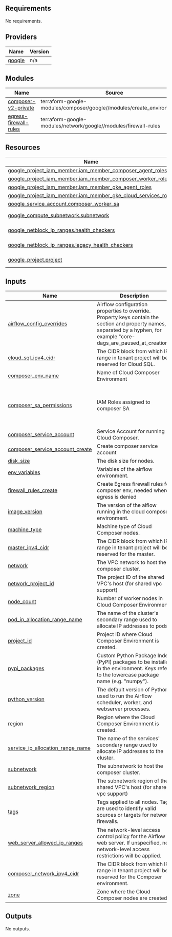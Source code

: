 <!-- BEGIN_TF_DOCS -->
## Requirements

No requirements.

## Providers

| Name | Version |
|------|---------|
| <a name="provider_google"></a> [google](#provider\_google) | n/a |

## Modules

| Name | Source | Version |
|------|--------|---------|
| <a name="module_composer-v2-private"></a> [composer-v2-private](#module\_composer-v2-private) | terraform-google-modules/composer/google//modules/create_environment_v2 | >=3.2.0 |
| <a name="module_egress-firewall-rules"></a> [egress-firewall-rules](#module\_egress-firewall-rules) | terraform-google-modules/network/google//modules/firewall-rules | n/a |

## Resources

| Name | Type |
|------|------|
| [google_project_iam_member.iam_member_composer_agent_roles](https://registry.terraform.io/providers/hashicorp/google/latest/docs/resources/project_iam_member) | resource |
| [google_project_iam_member.iam_member_composer_worker_roles](https://registry.terraform.io/providers/hashicorp/google/latest/docs/resources/project_iam_member) | resource |
| [google_project_iam_member.iam_member_gke_agent_roles](https://registry.terraform.io/providers/hashicorp/google/latest/docs/resources/project_iam_member) | resource |
| [google_project_iam_member.iam_member_gke_cloud_services_roles](https://registry.terraform.io/providers/hashicorp/google/latest/docs/resources/project_iam_member) | resource |
| [google_service_account.composer_worker_sa](https://registry.terraform.io/providers/hashicorp/google/latest/docs/resources/service_account) | resource |
| [google_compute_subnetwork.subnetwork](https://registry.terraform.io/providers/hashicorp/google/latest/docs/data-sources/compute_subnetwork) | data source |
| [google_netblock_ip_ranges.health_checkers](https://registry.terraform.io/providers/hashicorp/google/latest/docs/data-sources/netblock_ip_ranges) | data source |
| [google_netblock_ip_ranges.legacy_health_checkers](https://registry.terraform.io/providers/hashicorp/google/latest/docs/data-sources/netblock_ip_ranges) | data source |
| [google_project.project](https://registry.terraform.io/providers/hashicorp/google/latest/docs/data-sources/project) | data source |

## Inputs

| Name | Description | Type | Default | Required |
|------|-------------|------|---------|:--------:|
| <a name="input_airflow_config_overrides"></a> [airflow\_config\_overrides](#input\_airflow\_config\_overrides) | Airflow configuration properties to override. Property keys contain the section and property names, separated by a hyphen, for example "core-dags\_are\_paused\_at\_creation". | `map(string)` | `{}` | no |
| <a name="input_cloud_sql_ipv4_cidr"></a> [cloud\_sql\_ipv4\_cidr](#input\_cloud\_sql\_ipv4\_cidr) | The CIDR block from which IP range in tenant project will be reserved for Cloud SQL. | `string` | `null` | no |
| <a name="input_composer_env_name"></a> [composer\_env\_name](#input\_composer\_env\_name) | Name of Cloud Composer Environment | `string` | n/a | yes |
| <a name="input_composer_sa_permissions"></a> [composer\_sa\_permissions](#input\_composer\_sa\_permissions) | IAM Roles assigned to composer SA | `list(string)` | <pre>[<br>  "roles/composer.worker",<br>  "roles/iam.serviceAccountUser",<br>  "roles/logging.logWriter"<br>]</pre> | no |
| <a name="input_composer_service_account"></a> [composer\_service\_account](#input\_composer\_service\_account) | Service Account for running Cloud Composer. | `string` | `null` | no |
| <a name="input_composer_service_account_create"></a> [composer\_service\_account\_create](#input\_composer\_service\_account\_create) | Create composer service account | `bool` | `true` | no |
| <a name="input_disk_size"></a> [disk\_size](#input\_disk\_size) | The disk size for nodes. | `string` | `"100"` | no |
| <a name="input_env_variables"></a> [env\_variables](#input\_env\_variables) | Variables of the airflow environment. | `map(string)` | `{}` | no |
| <a name="input_firewall_rules_create"></a> [firewall\_rules\_create](#input\_firewall\_rules\_create) | Create Egress firewall rules for composer env, needed where egress is denied | `bool` | `true` | no |
| <a name="input_image_version"></a> [image\_version](#input\_image\_version) | The version of the aiflow running in the cloud composer environment. | `string` | `null` | no |
| <a name="input_machine_type"></a> [machine\_type](#input\_machine\_type) | Machine type of Cloud Composer nodes. | `string` | `"n1-standard-8"` | no |
| <a name="input_master_ipv4_cidr"></a> [master\_ipv4\_cidr](#input\_master\_ipv4\_cidr) | The CIDR block from which IP range in tenant project will be reserved for the master. | `string` | `null` | no |
| <a name="input_network"></a> [network](#input\_network) | The VPC network to host the composer cluster. | `string` | n/a | yes |
| <a name="input_network_project_id"></a> [network\_project\_id](#input\_network\_project\_id) | The project ID of the shared VPC's host (for shared vpc support) | `string` | n/a | yes |
| <a name="input_node_count"></a> [node\_count](#input\_node\_count) | Number of worker nodes in Cloud Composer Environment. | `number` | `3` | no |
| <a name="input_pod_ip_allocation_range_name"></a> [pod\_ip\_allocation\_range\_name](#input\_pod\_ip\_allocation\_range\_name) | The name of the cluster's secondary range used to allocate IP addresses to pods. | `string` | `null` | no |
| <a name="input_project_id"></a> [project\_id](#input\_project\_id) | Project ID where Cloud Composer Environment is created. | `string` | n/a | yes |
| <a name="input_pypi_packages"></a> [pypi\_packages](#input\_pypi\_packages) | Custom Python Package Index (PyPI) packages to be installed in the environment. Keys refer to the lowercase package name (e.g. "numpy"). | `map(string)` | `{}` | no |
| <a name="input_python_version"></a> [python\_version](#input\_python\_version) | The default version of Python used to run the Airflow scheduler, worker, and webserver processes. | `string` | `"3"` | no |
| <a name="input_region"></a> [region](#input\_region) | Region where the Cloud Composer Environment is created. | `string` | `"us-central1"` | no |
| <a name="input_service_ip_allocation_range_name"></a> [service\_ip\_allocation\_range\_name](#input\_service\_ip\_allocation\_range\_name) | The name of the services' secondary range used to allocate IP addresses to the cluster. | `string` | `null` | no |
| <a name="input_subnetwork"></a> [subnetwork](#input\_subnetwork) | The subnetwork to host the composer cluster. | `string` | n/a | yes |
| <a name="input_subnetwork_region"></a> [subnetwork\_region](#input\_subnetwork\_region) | The subnetwork region of the shared VPC's host (for shared vpc support) | `string` | `""` | no |
| <a name="input_tags"></a> [tags](#input\_tags) | Tags applied to all nodes. Tags are used to identify valid sources or targets for network firewalls. | `set(string)` | `[]` | no |
| <a name="input_web_server_allowed_ip_ranges"></a> [web\_server\_allowed\_ip\_ranges](#input\_web\_server\_allowed\_ip\_ranges) | The network-level access control policy for the Airflow web server. If unspecified, no network-level access restrictions will be applied. | <pre>list(object({<br>    value       = string,<br>    description = string<br>  }))</pre> | `null` | no |
| <a name="composer_network_ipv4_cidr"></a> [composer\_network\_ipv4\_cidr](#input\_composer\_network\_ipv4\_cidr) | The CIDR block from which IP range in tenant project will be reserved for the Composer environment. | `string` | `null` | no |
| <a name="input_zone"></a> [zone](#input\_zone) | Zone where the Cloud Composer nodes are created. | `string` | `"us-central1-f"` | no |

## Outputs

No outputs.
<!-- END_TF_DOCS -->